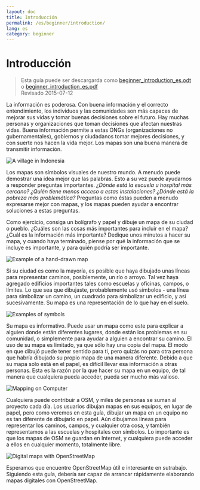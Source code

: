 ```yaml
---
layout: doc
title: Introducción
permalink: /es/beginner/introduction/
lang: es
category: beginner
---
```


Introducción
============

> Esta guía puede ser descargarda como [beginner_introduction_es.odt](/files/beginner_introduction_es.odt) o [beginner_introduction_es.pdf](/files/beginner_introduction_es.pdf)  
> Revisado 2015-07-12  

La información es poderosa. Con buena información y el correcto entendimiento, los individuos y las comunidades son más capaces de mejorar sus vidas y tomar buenas decisiones sobre el futuro. Hay muchas personas y organizaciones que toman decisiones que afectan nuestras vidas. Buena información permite a estas ONGs (organizaciones no gubernamentales), gobiernos y ciudadanos tomar mejores decisiones, y con suerte nos hacen la vida mejor. Los mapas son una buena manera de transmitir información. 

![A village in Indonesia][]

Los mapas son símbolos visuales de nuestro mundo. A menudo puede demostrar una idea mejor que las palabras. Esto a su vez puede ayudarnos a responder preguntas importantes. *¿Dónde está la escuela u hospital más cercano? ¿Quién tiene menos acceso a estas instalaciones? ¿Dónde está la pobreza más problemática?* Preguntas como éstas pueden a menudo expresarse mejor con mapas, y los mapas pueden ayudar a encontrar soluciones a estas preguntas. 

Como ejercicio, consiga un bolígrafo y papel y dibuje un mapa de su ciudad o pueblo. ¿Cuáles son las cosas más importantes para incluir en el mapa? ¿Cuál es la información más importante? Dedique unos minutos a hacer su mapa, y cuando haya terminado, piense por qué la información que se incluye es importante, y para quién podría ser importante.

![Example of a hand-drawn map][]

Si su ciudad es como la mayoría, es posible que haya dibujado unas líneas para representar caminos, posiblemente, un río o arroyo. Tal vez haya agregado edificios importantes tales como escuelas y oficinas, campos, o límites. Lo que sea que dibujaste, probablemente usó símbolos - una línea para simbolizar un camino, un cuadrado para simbolizar un edificio, y así sucesivamente. Su mapa es una representación de lo que hay en el suelo.

![Examples of symbols][]

Su mapa es informativo. Puede usar un mapa como este para explicar a alguien donde están diferentes lugares, donde están los problemas en su comunidad, o simplemente para ayudar a alguien a encontrar su camino. El uso de su mapa es limitado, ya que sólo hay una copia del mapa. El modo en que dibujó puede tener sentido para ti, pero quizás no para otra persona que habría dibujado su propio mapa de una manera diferente. Debido a que su mapa solo está en el papel, es difícil llevar esa información a otras personas. Esta es la razón por la que hacer su mapa en un equipo, de tal manera que cualquiera pueda acceder, pueda ser mucho más valioso. 

![Mapping on Computer][]

Cualquiera puede contribuir a OSM, y miles de personas se suman al proyecto cada día. Los usuarios dibujan mapas en sus equipos, en lugar de papel, pero como veremos en esta guía, dibujar un mapa en un equipo no es tan diferente de dibujarlo en papel. Aún dibujamos líneas para representar los caminos, campos, y cualquier otra cosa, y también representamos a las escuelas y hospitales con símbolos. Lo importante es que los mapas de OSM se guardan en Internet, y cualquiera puede acceder a ellos en cualquier momento, totalmente libre.

![Digital maps with OpenStreetMap][]

Esperamos que encuentre OpenStreetMap útil e interesante en sutrabajo. Siguiendo esta guía, debería ser capaz de arrancar rápidamente elaborando mapas digitales con OpenStreetMap.


[A village in Indonesia]: /images/beginner/village-in-indonesia.png
[Example of a hand-drawn map]: /images/beginner/hand-drawn-map.png
[Examples of symbols]: /images/beginner/examples-of-symbols.png
[Mapping on Computer]: /images/beginner/mapping-on-computer.png
[Digital maps with OpenStreetMap]: /images/beginner/digital-maps-with-osm.png